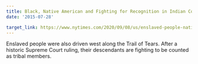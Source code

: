 ```yaml
---
title: Black, Native American and Fighting for Recognition in Indian Country
date: '2015-07-28'

target_link: https://www.nytimes.com/2020/09/08/us/enslaved-people-native-americans-oklahoma.html
---
```

Enslaved people were also driven west along the Trail of Tears. After a historic Supreme Court ruling, their descendants are fighting to be counted as tribal members. 